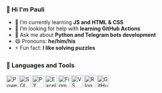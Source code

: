 ### 👋 Hi I'm Pauli

- 🌱 I’m currently learning **JS and HTML & CSS**
- 🤔 I’m looking for help with **learning GitHub Actions**
- 💬 Ask me about **Python and Telegram bots development**
- 😄 Pronouns: **he/him/his**
- ⚡ Fun fact: **I like solving puzzles**

### 📐 Languages and Tools

<img align="left" height="32px" width="32px" alt="PowerBI logo" src="https://upload.wikimedia.org/wikipedia/commons/c/cf/New_Power_BI_Logo.svg">
<img align="left" height="32px" width="32px" alt="SQL logo" src="https://upload.wikimedia.org/wikipedia/commons/8/87/Sql_data_base_with_logo.png">
<img align="left" height="32px" width="32px" alt="PY logo" src="https://upload.wikimedia.org/wikipedia/commons/c/c3/Python-logo-notext.svg">
<img align="left" height="32px" width="32px" alt="Excel logo" src="https://upload.wikimedia.org/wikipedia/commons/3/34/Microsoft_Office_Excel_%282019%E2%80%93present%29.svg">
<img align="left" height="32px" width="32px" alt="Figma logo" src="https://upload.wikimedia.org/wikipedia/commons/3/33/Figma-logo.svg">
<img align="left" height="32px" width="32px" alt="VS Сode logo" src="https://bit.ly/3qZmQcU">
<img align="left" height="32px" width="32px" alt="R logo" src="[https://bit.ly/34ayuYn](https://upload.wikimedia.org/wikipedia/commons/1/1b/R_logo.svg)">
<img align="left" height="32px" width="32px" alt="GitHub logo" src="https://bit.ly/3nlY4kZ">

<br/>
